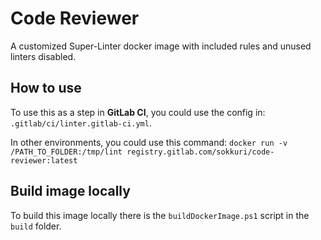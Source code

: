 # Code Reviewer

A customized Super-Linter docker image with included rules and unused linters disabled.

## How to use
To use this as a step in **GitLab CI**, you could use the config in: `.gitlab/ci/linter.gitlab-ci.yml`.

In other environments, you could use this command: `docker run -v /PATH_TO_FOLDER:/tmp/lint registry.gitlab.com/sokkuri/code-reviewer:latest`

## Build image locally
To build this image locally there is the `buildDockerImage.ps1` script in the `build` folder.
